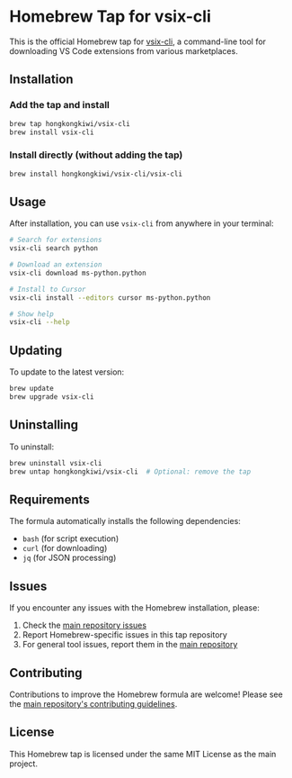 # Homebrew Tap for vsix-cli

This is the official Homebrew tap for [vsix-cli](https://github.com/hongkongkiwi/vsix-cli), a command-line tool for downloading VS Code extensions from various marketplaces.

## Installation

### Add the tap and install

```bash
brew tap hongkongkiwi/vsix-cli
brew install vsix-cli
```

### Install directly (without adding the tap)

```bash
brew install hongkongkiwi/vsix-cli/vsix-cli
```

## Usage

After installation, you can use `vsix-cli` from anywhere in your terminal:

```bash
# Search for extensions
vsix-cli search python

# Download an extension
vsix-cli download ms-python.python

# Install to Cursor
vsix-cli install --editors cursor ms-python.python

# Show help
vsix-cli --help
```

## Updating

To update to the latest version:

```bash
brew update
brew upgrade vsix-cli
```

## Uninstalling

To uninstall:

```bash
brew uninstall vsix-cli
brew untap hongkongkiwi/vsix-cli  # Optional: remove the tap
```

## Requirements

The formula automatically installs the following dependencies:
- `bash` (for script execution)
- `curl` (for downloading)
- `jq` (for JSON processing)

## Issues

If you encounter any issues with the Homebrew installation, please:

1. Check the [main repository issues](https://github.com/hongkongkiwi/vsix-cli/issues)
2. Report Homebrew-specific issues in this tap repository
3. For general tool issues, report them in the [main repository](https://github.com/hongkongkiwi/vsix-cli)

## Contributing

Contributions to improve the Homebrew formula are welcome! Please see the [main repository's contributing guidelines](https://github.com/hongkongkiwi/vsix-cli/blob/main/CONTRIBUTING.md).

## License

This Homebrew tap is licensed under the same MIT License as the main project. 